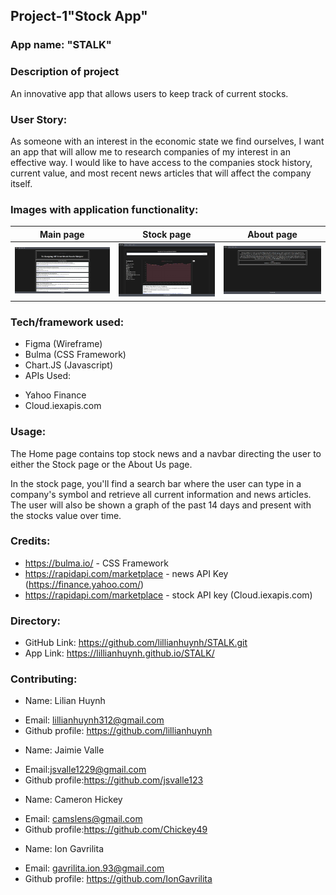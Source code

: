 ## Project-1"Stock App"
### App name: "STALK"

### Description of project
An innovative app that allows users to keep track of current stocks.

### User Story:
As someone with an interest in the economic state we find ourselves, I want an app that will allow me to research companies of my interest
in an effective way. I would like to have access to the companies stock history, current value, and most recent news articles that will affect the company itself.
### Images with application functionality:
| Main page    | Stock page | About page|
|------------|------------|------------|
| <img src="Assets/mainpage.png" width="300"> | <img src="Assets/project-stock.png" width="300"> |<img src="Assets/aboutpage.png" width="300">|

### Tech/framework used:
* Figma (Wireframe)
* Bulma (CSS Framework)
* Chart.JS (Javascript)
* APIs Used:
 - Yahoo Finance 
 - Cloud.iexapis.com

### Usage:
The Home page contains top stock news and a navbar directing the user to either the Stock page or the About Us page.

In the stock page, you'll find a search bar where the user can type in a company's symbol and retrieve all current information and news articles. The user will also be shown a graph of the past 14 days and present with the stocks value over time. 

### Credits:
* https://bulma.io/ - CSS Framework
* https://rapidapi.com/marketplace - news API Key (https://finance.yahoo.com/)
* https://rapidapi.com/marketplace - stock API key (Cloud.iexapis.com)

### Directory:
* GitHub Link: https://github.com/lillianhuynh/STALK.git
* App Link: https://lillianhuynh.github.io/STALK/

### Contributing:
* Name: Lilian Huynh
- Email: lillianhuynh312@gmail.com
- Github profile: https://github.com/lillianhuynh
* Name: Jaimie Valle
- Email:jsvalle1229@gmail.com
- Github profile:https://github.com/jsvalle123 
* Name: Cameron Hickey
- Email: camslens@gmail.com
- Github profile:https://github.com/Chickey49
* Name: Ion Gavrilita
- Email: gavrilita.ion.93@gmail.com
- Github profile: https://github.com/IonGavrilita




